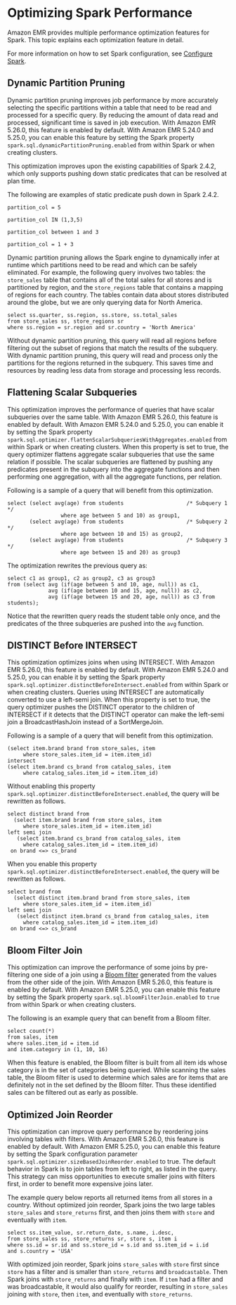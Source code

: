 # Optimizing Spark Performance<a name="emr-spark-performance"></a>

Amazon EMR provides multiple performance optimization features for Spark\. This topic explains each optimization feature in detail\.

For more information on how to set Spark configuration, see [Configure Spark](emr-spark-configure.md)\.

## Dynamic Partition Pruning<a name="emr-spark-performance-dynamic"></a>

Dynamic partition pruning improves job performance by more accurately selecting the specific partitions within a table that need to be read and processed for a specific query\. By reducing the amount of data read and processed, significant time is saved in job execution\. With Amazon EMR 5\.26\.0, this feature is enabled by default\. With Amazon EMR 5\.24\.0 and 5\.25\.0, you can enable this feature by setting the Spark property `spark.sql.dynamicPartitionPruning.enabled` from within Spark or when creating clusters\. 

This optimization improves upon the existing capabilities of Spark 2\.4\.2, which only supports pushing down static predicates that can be resolved at plan time\.

The following are examples of static predicate push down in Spark 2\.4\.2\.

```
partition_col = 5

partition_col IN (1,3,5)

partition_col between 1 and 3

partition_col = 1 + 3
```

Dynamic partition pruning allows the Spark engine to dynamically infer at runtime which partitions need to be read and which can be safely eliminated\. For example, the following query involves two tables: the `store_sales` table that contains all of the total sales for all stores and is partitioned by region, and the `store_regions` table that contains a mapping of regions for each country\. The tables contain data about stores distributed around the globe, but we are only querying data for North America\.

```
select ss.quarter, ss.region, ss.store, ss.total_sales 
from store_sales ss, store_regions sr
where ss.region = sr.region and sr.country = 'North America'
```

Without dynamic partition pruning, this query will read all regions before filtering out the subset of regions that match the results of the subquery\. With dynamic partition pruning, this query will read and process only the partitions for the regions returned in the subquery\. This saves time and resources by reading less data from storage and processing less records\.

## Flattening Scalar Subqueries<a name="emr-spark-performance-flatten"></a>

This optimization improves the performance of queries that have scalar subqueries over the same table\. With Amazon EMR 5\.26\.0, this feature is enabled by default\. With Amazon EMR 5\.24\.0 and 5\.25\.0, you can enable it by setting the Spark property `spark.sql.optimizer.flattenScalarSubqueriesWithAggregates.enabled` from within Spark or when creating clusters\. When this property is set to true, the query optimizer flattens aggregate scalar subqueries that use the same relation if possible\. The scalar subqueries are flattened by pushing any predicates present in the subquery into the aggregate functions and then performing one aggregation, with all the aggregate functions, per relation\.

Following is a sample of a query that will benefit from this optimization\.

```
select (select avg(age) from students                    /* Subquery 1 */
                 where age between 5 and 10) as group1,
       (select avg(age) from students                    /* Subquery 2 */
                 where age between 10 and 15) as group2,
       (select avg(age) from students                    /* Subquery 3 */
                 where age between 15 and 20) as group3
```

The optimization rewrites the previous query as:

```
select c1 as group1, c2 as group2, c3 as group3
from (select avg (if(age between 5 and 10, age, null)) as c1,
             avg (if(age between 10 and 15, age, null)) as c2,
             avg (if(age between 15 and 20, age, null)) as c3 from students);
```

Notice that the rewritten query reads the student table only once, and the predicates of the three subqueries are pushed into the `avg` function\.

## DISTINCT Before INTERSECT<a name="emr-spark-performance-distinct"></a>

This optimization optimizes joins when using INTERSECT\. With Amazon EMR 5\.26\.0, this feature is enabled by default\. With Amazon EMR 5\.24\.0 and 5\.25\.0, you can enable it by setting the Spark property `spark.sql.optimizer.distinctBeforeIntersect.enabled` from within Spark or when creating clusters\. Queries using INTERSECT are automatically converted to use a left\-semi join\. When this property is set to true, the query optimizer pushes the DISTINCT operator to the children of INTERSECT if it detects that the DISTINCT operator can make the left\-semi join a BroadcastHashJoin instead of a SortMergeJoin\.

Following is a sample of a query that will benefit from this optimization\.

```
(select item.brand brand from store_sales, item
     where store_sales.item_id = item.item_id)
intersect
(select item.brand cs_brand from catalog_sales, item 
     where catalog_sales.item_id = item.item_id)
```

Without enabling this property `spark.sql.optimizer.distinctBeforeIntersect.enabled`, the query will be rewritten as follows\.

```
select distinct brand from
  (select item.brand brand from store_sales, item
     where store_sales.item_id = item.item_id)
left semi join
   (select item.brand cs_brand from catalog_sales, item 
     where catalog_sales.item_id = item.item_id)
 on brand <=> cs_brand
```

When you enable this property `spark.sql.optimizer.distinctBeforeIntersect.enabled`, the query will be rewritten as follows\.

```
select brand from
  (select distinct item.brand brand from store_sales, item
     where store_sales.item_id = item.item_id)
left semi join
   (select distinct item.brand cs_brand from catalog_sales, item 
     where catalog_sales.item_id = item.item_id)
 on brand <=> cs_brand
```

## Bloom Filter Join<a name="emr-spark-performance-bloom"></a>

This optimization can improve the performance of some joins by pre\-filtering one side of a join using a [Bloom filter](https://en.wikipedia.org/wiki/Bloom_filter) generated from the values from the other side of the join\. With Amazon EMR 5\.26\.0, this feature is enabled by default\. With Amazon EMR 5\.25\.0, you can enable this feature by setting the Spark property `spark.sql.bloomFilterJoin.enabled` to `true` from within Spark or when creating clusters\.

The following is an example query that can benefit from a Bloom filter\.

```
select count(*)
from sales, item
where sales.item_id = item.id
and item.category in (1, 10, 16)
```

When this feature is enabled, the Bloom filter is built from all item ids whose category is in the set of categories being queried\. While scanning the sales table, the Bloom filter is used to determine which sales are for items that are definitely not in the set defined by the Bloom filter\. Thus these identified sales can be filtered out as early as possible\.

## Optimized Join Reorder<a name="emr-spark-performance-join-reorder"></a>

This optimization can improve query performance by reordering joins involving tables with filters\. With Amazon EMR 5\.26\.0, this feature is enabled by default\. With Amazon EMR 5\.25\.0, you can enable this feature by setting the Spark configuration parameter `spark.sql.optimizer.sizeBasedJoinReorder.enabled` to true\. The default behavior in Spark is to join tables from left to right, as listed in the query\. This strategy can miss opportunities to execute smaller joins with filters first, in order to benefit more expensive joins later\. 

The example query below reports all returned items from all stores in a country\. Without optimized join reorder, Spark joins the two large tables `store_sales` and `store_returns` first, and then joins them with `store` and eventually with `item`\.

```
select ss.item_value, sr.return_date, s.name, i.desc, 
from store_sales ss, store_returns sr, store s, item i
where ss.id = sr.id and ss.store_id = s.id and ss.item_id = i.id
and s.country = 'USA'
```

With optimized join reorder, Spark joins `store_sales` with `store` first since `store` has a filter and is smaller than `store_returns` and `broadcastable`\. Then Spark joins with `store_returns` and finally with `item`\. If `item` had a filter and was broadcastable, it would also qualify for reorder, resulting in `store_sales` joining with `store`, then `item`, and eventually with `store_returns`\.